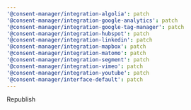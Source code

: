 ```yaml
---
'@consent-manager/integration-algolia': patch
'@consent-manager/integration-google-analytics': patch
'@consent-manager/integration-google-tag-manager': patch
'@consent-manager/integration-hubspot': patch
'@consent-manager/integration-linkedin': patch
'@consent-manager/integration-mapbox': patch
'@consent-manager/integration-matomo': patch
'@consent-manager/integration-segment': patch
'@consent-manager/integration-vimeo': patch
'@consent-manager/integration-youtube': patch
'@consent-manager/interface-default': patch
---
```


Republish
